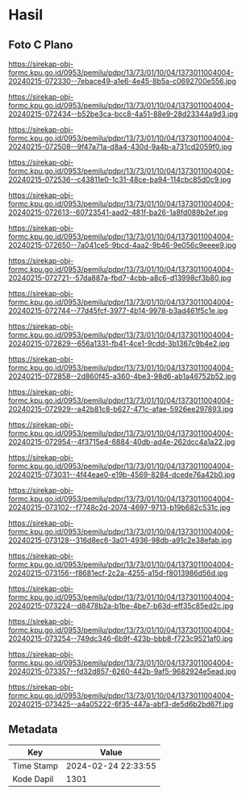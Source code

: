 # Hasil

## Foto C Plano

https://sirekap-obj-formc.kpu.go.id/0953/pemilu/pdpr/13/73/01/10/04/1373011004004-20240215-072330--7ebace49-a1e6-4e45-8b5a-c0692700e556.jpg

https://sirekap-obj-formc.kpu.go.id/0953/pemilu/pdpr/13/73/01/10/04/1373011004004-20240215-072434--b52be3ca-bcc8-4a51-88e9-28d23344a9d3.jpg

https://sirekap-obj-formc.kpu.go.id/0953/pemilu/pdpr/13/73/01/10/04/1373011004004-20240215-072508--9f47a71a-d8a4-430d-9a4b-a731cd2059f0.jpg

https://sirekap-obj-formc.kpu.go.id/0953/pemilu/pdpr/13/73/01/10/04/1373011004004-20240215-072536--c43811e0-1c31-48ce-ba94-114cbc85d0c9.jpg

https://sirekap-obj-formc.kpu.go.id/0953/pemilu/pdpr/13/73/01/10/04/1373011004004-20240215-072613--60723541-aad2-481f-ba26-1a8fd089b2ef.jpg

https://sirekap-obj-formc.kpu.go.id/0953/pemilu/pdpr/13/73/01/10/04/1373011004004-20240215-072650--7a041ce5-9bcd-4aa2-9b46-9e056c9eeee9.jpg

https://sirekap-obj-formc.kpu.go.id/0953/pemilu/pdpr/13/73/01/10/04/1373011004004-20240215-072721--57da887a-fbd7-4cbb-a8c6-d13998cf3b80.jpg

https://sirekap-obj-formc.kpu.go.id/0953/pemilu/pdpr/13/73/01/10/04/1373011004004-20240215-072744--77d45fcf-3977-4b14-9978-b3ad461f5c1e.jpg

https://sirekap-obj-formc.kpu.go.id/0953/pemilu/pdpr/13/73/01/10/04/1373011004004-20240215-072829--656a1331-fb41-4ce1-9cdd-3b1367c9b4e2.jpg

https://sirekap-obj-formc.kpu.go.id/0953/pemilu/pdpr/13/73/01/10/04/1373011004004-20240215-072858--2d860f45-a360-4be3-98d6-ab1a46752b52.jpg

https://sirekap-obj-formc.kpu.go.id/0953/pemilu/pdpr/13/73/01/10/04/1373011004004-20240215-072929--a42b81c8-b627-471c-afae-5926ee297893.jpg

https://sirekap-obj-formc.kpu.go.id/0953/pemilu/pdpr/13/73/01/10/04/1373011004004-20240215-072954--4f3715e4-6884-40db-ad4e-262dcc4a1a22.jpg

https://sirekap-obj-formc.kpu.go.id/0953/pemilu/pdpr/13/73/01/10/04/1373011004004-20240215-073031--4f44eae0-e19b-4569-8284-dcede76a42b0.jpg

https://sirekap-obj-formc.kpu.go.id/0953/pemilu/pdpr/13/73/01/10/04/1373011004004-20240215-073102--f7748c2d-2074-4697-9713-b19b682c531c.jpg

https://sirekap-obj-formc.kpu.go.id/0953/pemilu/pdpr/13/73/01/10/04/1373011004004-20240215-073128--316d8ec6-3a01-4936-98db-a91c2e38efab.jpg

https://sirekap-obj-formc.kpu.go.id/0953/pemilu/pdpr/13/73/01/10/04/1373011004004-20240215-073156--f8681ecf-2c2a-4255-a15d-f8013986d56d.jpg

https://sirekap-obj-formc.kpu.go.id/0953/pemilu/pdpr/13/73/01/10/04/1373011004004-20240215-073224--d8478b2a-b1be-4be7-b63d-eff35c85ed2c.jpg

https://sirekap-obj-formc.kpu.go.id/0953/pemilu/pdpr/13/73/01/10/04/1373011004004-20240215-073254--749dc346-6b9f-423b-bbb8-f723c9521af0.jpg

https://sirekap-obj-formc.kpu.go.id/0953/pemilu/pdpr/13/73/01/10/04/1373011004004-20240215-073357--fd32d857-6260-442b-9af5-9682924e5ead.jpg

https://sirekap-obj-formc.kpu.go.id/0953/pemilu/pdpr/13/73/01/10/04/1373011004004-20240215-073425--a4a05222-6f35-447a-abf3-de5d6b2bd67f.jpg


## Metadata

| Key        | Value               |
| ---------- | ------------------- |
| Time Stamp | 2024-02-24 22:33:55 |
| Kode Dapil | 1301                |



